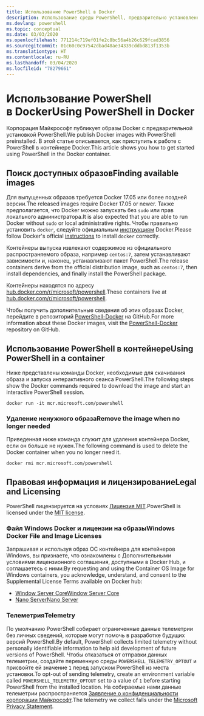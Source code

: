 ```yaml
---
title: Использование PowerShell в Docker
description: Использование среды PowerShell, предварительно установленной в образе Docker.
ms.devlang: powershell
ms.topic: conceptual
ms.date: 03/03/2020
ms.openlocfilehash: 771214c719ef01fe2c8bc56a4b26c629fcad3856
ms.sourcegitcommit: 01c60c0c97542dbad48ae34339cddbd813f1353b
ms.translationtype: HT
ms.contentlocale: ru-RU
ms.lasthandoff: 03/04/2020
ms.locfileid: "78279661"
---
```

# <a name="using-powershell-in-docker"></a><span data-ttu-id="2cc64-103">Использование PowerShell в Docker</span><span class="sxs-lookup"><span data-stu-id="2cc64-103">Using PowerShell in Docker</span></span>

<span data-ttu-id="2cc64-104">Корпорация Майкрософт публикует образы Docker с предварительной установкой PowerShell.</span><span class="sxs-lookup"><span data-stu-id="2cc64-104">We publish Docker images with PowerShell preinstalled.</span></span> <span data-ttu-id="2cc64-105">В этой статье описывается, как приступить к работе с PowerShell в контейнере Docker.</span><span class="sxs-lookup"><span data-stu-id="2cc64-105">This article shows you how to get started using PowerShell in the Docker container.</span></span>

## <a name="finding-available-images"></a><span data-ttu-id="2cc64-106">Поиск доступных образов</span><span class="sxs-lookup"><span data-stu-id="2cc64-106">Finding available images</span></span>

<span data-ttu-id="2cc64-107">Для выпущенных образов требуется Docker 17.05 или более поздней версии.</span><span class="sxs-lookup"><span data-stu-id="2cc64-107">The released images require Docker 17.05 or newer.</span></span> <span data-ttu-id="2cc64-108">Также предполагается, что Docker можно запускать без `sudo` или прав локального администратора.</span><span class="sxs-lookup"><span data-stu-id="2cc64-108">It is also expected that you are able to run Docker without `sudo` or local administrative rights.</span></span> <span data-ttu-id="2cc64-109">Чтобы правильно установить `docker`, следуйте официальным [инструкциям][install] Docker.</span><span class="sxs-lookup"><span data-stu-id="2cc64-109">Please follow Docker's official [instructions][install] to install `docker` correctly.</span></span>

<span data-ttu-id="2cc64-110">Контейнеры выпуска извлекают содержимое из официального распространяемого образа, например `centos:7`, затем устанавливают зависимости и, наконец, устанавливают пакет PowerShell.</span><span class="sxs-lookup"><span data-stu-id="2cc64-110">The release containers derive from the official distribution image, such as `centos:7`, then install dependencies, and finally install the PowerShell package.</span></span>

<span data-ttu-id="2cc64-111">Контейнеры находятся по адресу [hub.docker.com/r/microsoft/powershell][docker-release].</span><span class="sxs-lookup"><span data-stu-id="2cc64-111">These containers live at [hub.docker.com/r/microsoft/powershell][docker-release].</span></span>

<span data-ttu-id="2cc64-112">Чтобы получить дополнительные сведения об этих образах Docker, перейдите в репозиторий [PowerShell-Docker][PowerShell-Docker] на GitHub.</span><span class="sxs-lookup"><span data-stu-id="2cc64-112">For more information about these Docker images, visit the [PowerShell-Docker][PowerShell-Docker] repository on GitHub.</span></span>

## <a name="using-powershell-in-a-container"></a><span data-ttu-id="2cc64-113">Использование PowerShell в контейнере</span><span class="sxs-lookup"><span data-stu-id="2cc64-113">Using PowerShell in a container</span></span>

<span data-ttu-id="2cc64-114">Ниже представлены команды Docker, необходимые для скачивания образа и запуска интерактивного сеанса PowerShell.</span><span class="sxs-lookup"><span data-stu-id="2cc64-114">The following steps show the Docker commands required to download the image and start an interactive PowerShell session.</span></span>

```console
docker run -it mcr.microsoft.com/powershell
```

### <a name="remove-the-image-when-no-longer-needed"></a><span data-ttu-id="2cc64-115">Удаление ненужного образа</span><span class="sxs-lookup"><span data-stu-id="2cc64-115">Remove the image when no longer needed</span></span>

<span data-ttu-id="2cc64-116">Приведенная ниже команда служит для удаления контейнера Docker, если он больше не нужен.</span><span class="sxs-lookup"><span data-stu-id="2cc64-116">The following command is used to delete the Docker container when you no longer need it.</span></span>

```console
docker rmi mcr.microsoft.com/powershell
```

## <a name="legal-and-licensing"></a><span data-ttu-id="2cc64-117">Правовая информация и лицензирование</span><span class="sxs-lookup"><span data-stu-id="2cc64-117">Legal and Licensing</span></span>

<span data-ttu-id="2cc64-118">PowerShell лицензируется на условиях [Лицензия MIT][].</span><span class="sxs-lookup"><span data-stu-id="2cc64-118">PowerShell is licensed under the [MIT license][].</span></span>

### <a name="windows-docker-file-and-image-licenses"></a><span data-ttu-id="2cc64-119">Файл Windows Docker и лицензии на образы</span><span class="sxs-lookup"><span data-stu-id="2cc64-119">Windows Docker File and Image Licenses</span></span>

<span data-ttu-id="2cc64-120">Запрашивая и используя образ ОС контейнера для контейнеров Windows, вы признаете, что ознакомлены с Дополнительными условиями лицензионного соглашения, доступными в Docker Hub, и соглашаетесь с ними:</span><span class="sxs-lookup"><span data-stu-id="2cc64-120">By requesting and using the Container OS Image for Windows containers, you acknowledge, understand, and consent to the Supplemental License Terms available on Docker hub:</span></span>

- <span data-ttu-id="2cc64-121">[Window Server Core][Window Server Core]</span><span class="sxs-lookup"><span data-stu-id="2cc64-121">[Window Server Core][Window Server Core]</span></span>
- <span data-ttu-id="2cc64-122">[Nano Server][Nano Server]</span><span class="sxs-lookup"><span data-stu-id="2cc64-122">[Nano Server][Nano Server]</span></span>

### <a name="telemetry"></a><span data-ttu-id="2cc64-123">Телеметрия</span><span class="sxs-lookup"><span data-stu-id="2cc64-123">Telemetry</span></span>

<span data-ttu-id="2cc64-124">По умолчанию PowerShell собирает ограниченные данные телеметрии без личных сведений, которые могут помочь в разработке будущих версий PowerShell.</span><span class="sxs-lookup"><span data-stu-id="2cc64-124">By default, PowerShell collects limited telemetry without personally identifiable information to help aid development of future versions of PowerShell.</span></span> <span data-ttu-id="2cc64-125">Чтобы отказаться от отправки данных телеметрии, создайте переменную среды `POWERSHELL_TELEMETRY_OPTOUT` и присвойте ей значение `1` перед запуском PowerShell из места установки.</span><span class="sxs-lookup"><span data-stu-id="2cc64-125">To opt-out of sending telemetry, create an environment variable called `POWERSHELL_TELEMETRY_OPTOUT` set to a value of `1` before starting PowerShell from the installed location.</span></span> <span data-ttu-id="2cc64-126">На собираемые нами данные телеметрии распространяется [Заявление о конфиденциальности корпорации Майкрософт][privacy].</span><span class="sxs-lookup"><span data-stu-id="2cc64-126">The telemetry we collect falls under the [Microsoft Privacy Statement][privacy].</span></span>

<!-- link references -->
[install]: https://docs.docker.com/engine/installation/
[docker-release]: https://hub.docker.com/r/microsoft/powershell/
[appinsights]: https://azure.microsoft.com/services/application-insights/
[Лицензия MIT]: https://github.com/PowerShell/PowerShell/tree/master/LICENSE.txt
[MIT license]: https://github.com/PowerShell/PowerShell/tree/master/LICENSE.txt
[PowerShell-Docker]: https://github.com/PowerShell/PowerShell-Docker
[Window Server Core]: https://hub.docker.com/r/microsoft/windowsservercore/
[Nano Server]: https://hub.docker.com/r/microsoft/nanoserver/
[privacy]: https://privacy.microsoft.com/privacystatement/
